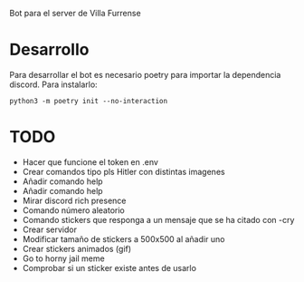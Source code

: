 Bot para el server de Villa Furrense

# Desarrollo
Para desarrollar el bot es necesario poetry para importar la dependencia discord. Para instalarlo:
```
python3 -m poetry init --no-interaction
```

# TODO
- Hacer que funcione el token en .env
- Crear comandos tipo pls Hitler con distintas imagenes
- Añadir comando help
- Añadir comando help
- Mirar discord rich presence
- Comando número aleatorio
- Comando stickers que responga a un mensaje que se ha citado con -cry
- Crear servidor
- Modificar tamaño de stickers a 500x500 al añadir uno
- Crear stickers animados (gif)
- Go to horny jail meme
- Comprobar si un sticker existe antes de usarlo

